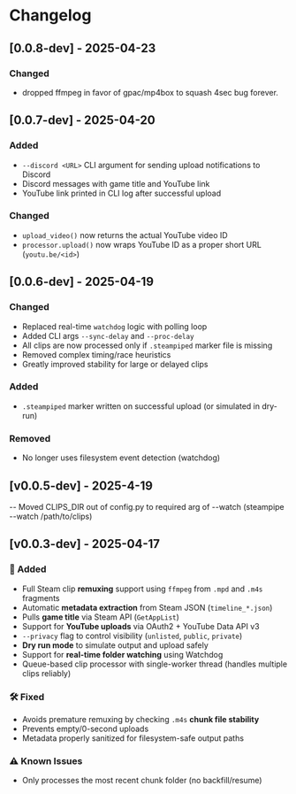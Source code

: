 # Changelog


## [0.0.8-dev] - 2025-04-23

### Changed
- dropped ffmpeg in favor of gpac/mp4box to squash 4sec bug forever.




## [0.0.7-dev] - 2025-04-20

### Added
- `--discord <URL>` CLI argument for sending upload notifications to Discord
- Discord messages with game title and YouTube link
- YouTube link printed in CLI log after successful upload

### Changed
- `upload_video()` now returns the actual YouTube video ID
- `processor.upload()` now wraps YouTube ID as a proper short URL (`youtu.be/<id>`)



## [0.0.6-dev] - 2025-04-19

### Changed
- Replaced real-time `watchdog` logic with polling loop
- Added CLI args `--sync-delay` and `--proc-delay`
- All clips are now processed only if `.steampiped` marker file is missing
- Removed complex timing/race heuristics
- Greatly improved stability for large or delayed clips

### Added
- `.steampiped` marker written on successful upload (or simulated in dry-run)

### Removed
- No longer uses filesystem event detection (watchdog)


## [v0.0.5-dev] - 2025-4-19
-- Moved CLIPS_DIR out of config.py to required arg of --watch (steampipe --watch /path/to/clips)




## [v0.0.3-dev] - 2025-04-17

### 🚀 Added
- Full Steam clip **remuxing** support using `ffmpeg` from `.mpd` and `.m4s` fragments
- Automatic **metadata extraction** from Steam JSON (`timeline_*.json`)
- Pulls **game title** via Steam API (`GetAppList`)
- Support for **YouTube uploads** via OAuth2 + YouTube Data API v3
- `--privacy` flag to control visibility (`unlisted`, `public`, `private`)
- **Dry run mode** to simulate output and upload safely
- Support for **real-time folder watching** using Watchdog
- Queue-based clip processor with single-worker thread (handles multiple clips reliably)

### 🛠️ Fixed
- Avoids premature remuxing by checking `.m4s` **chunk file stability**
- Prevents empty/0-second uploads
- Metadata properly sanitized for filesystem-safe output paths

### ⚠️ Known Issues
- Only processes the most recent chunk folder (no backfill/resume)
